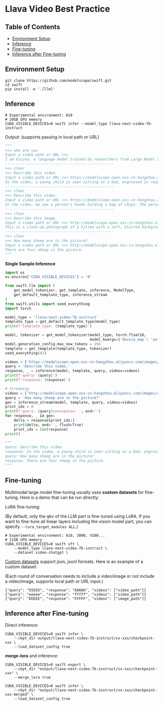 # Llava Video Best Practice

## Table of Contents
- [Environment Setup](#environment-setup)
- [Inference](#inference)
- [Fine-tuning](#fine-tuning)
- [Inference after Fine-tuning](#inference-after-fine-tuning)

## Environment Setup
```shell
git clone https://github.com/modelscope/swift.git
cd swift
pip install -e '.[llm]'
```

## Inference
```shell
# Experimental environment: A10
# 20GB GPU memory
CUDA_VISIBLE_DEVICES=0 swift infer --model_type llava-next-video-7b-instruct
```

Output: (supports passing in local path or URL)
```python
"""
<<< who are you
Input a video path or URL <<<
I am Vicuna, a language model trained by researchers from Large Model Systems Organization (LMSYS).
--------------------------------------------------
<<< clear
<<< Describe this video.
Input a video path or URL <<< https://modelscope-open.oss-cn-hangzhou.aliyuncs.com/images/baby.mp4
In the video, a young child is seen sitting on a bed, engrossed in reading a book. The child is wearing glasses and appears to be enjoying the book. The bed is covered with a white blanket, and there are some toys scattered around the room. The child's focus on the book suggests that they are deeply immersed in the story. The room appears to be a comfortable and cozy space, with the child's playful demeanor adding to the overall warmth of the scene.
--------------------------------------------------
<<< clear
<<< Describe this video.
Input a video path or URL <<< https://modelscope-open.oss-cn-hangzhou.aliyuncs.com/images/fire.mp4
In the video, we see a person's hands holding a bag of chips. The person is standing in front of a fire pit, which is surrounded by a wooden fence. The fire pit is filled with wood, and there is a small fire burning in it. The person is holding the bag of chips over the fire pit, and we can see the flames from the fire reflected on the bag. The person then opens the bag and throws the chips onto the fire, causing them to sizzle and pop as they land on the burning wood. The sound of the chips hitting the fire can be heard clearly in the video. Overall, the video captures a simple yet satisfying moment of someone enjoying a snack while surrounded by the warmth and light of a fire pit.
--------------------------------------------------
<<< clear
<<< Describe this image.
Input a video path or URL <<< http://modelscope-open.oss-cn-hangzhou.aliyuncs.com/images/cat.png
This is a close-up photograph of a kitten with a soft, blurred background. The kitten has a light brown coat with darker brown stripes and patches, typical of a calico pattern. Its eyes are wide open, and its nose is pink, which is common for young kittens. The kitten's whiskers are visible, and its ears are perked up, suggesting alertness. The image has a shallow depth of field, with the kitten in focus and the background out of focus, creating a bokeh effect.
--------------------------------------------------
<<< clear
<<< How many sheep are in the picture?
Input a video path or URL <<< http://modelscope-open.oss-cn-hangzhou.aliyuncs.com/images/animal.png
There are four sheep in the picture.
"""
```

**Single Sample Inference**

```python
import os
os.environ['CUDA_VISIBLE_DEVICES'] = '0'

from swift.llm import (
    get_model_tokenizer, get_template, inference, ModelType,
    get_default_template_type, inference_stream
)
from swift.utils import seed_everything
import torch

model_type = 'llava-next-video-7b-instruct'
template_type = get_default_template_type(model_type)
print(f'template_type: {template_type}')

model, tokenizer = get_model_tokenizer(model_type, torch.float16,
                                       model_kwargs={'device_map': 'auto'})
model.generation_config.max_new_tokens = 256
template = get_template(template_type, tokenizer)
seed_everything(42)

videos = ['https://modelscope-open.oss-cn-hangzhou.aliyuncs.com/images/baby.mp4']
query = 'Describe this video.'
response, _ = inference(model, template, query, videos=videos)
print(f'query: {query}')
print(f'response: {response}')

# Streaming
videos = ['http://modelscope-open.oss-cn-hangzhou.aliyuncs.com/images/animal.png']
query = 'How many sheep are in the picture?'
gen = inference_stream(model, template, query, videos=videos)
print_idx = 0
print(f'query: {query}\nresponse: ', end='')
for response, _ in gen:
    delta = response[print_idx:]
    print(delta, end='', flush=True)
    print_idx = len(response)
print()

"""
query: Describe this video.
response: In the video, a young child is seen sitting on a bed, engrossed in reading a book. The child is wearing a pair of glasses, which adds a touch of innocence to the scene. The child's focus is entirely on the book, indicating a sense of curiosity and interest in the content. The bed, covered with a white blanket, provides a cozy and comfortable setting for the child's reading session. The overall atmosphere of the video is one of tranquility and peacefulness, as the child enjoys a quiet moment of reading.
query: How many sheep are in the picture?
response: There are four sheep in the picture.
"""
```


## Fine-tuning
Multimodal large model fine-tuning usually uses **custom datasets** for fine-tuning. Here is a demo that can be run directly:

LoRA fine-tuning:

(By default, only the qkv of the LLM part is fine-tuned using LoRA. If you want to fine-tune all linear layers including the vision model part, you can specify `--lora_target_modules ALL`.)
```shell
# Experimental environment: A10, 3090, V100...
# 21GB GPU memory
CUDA_VISIBLE_DEVICES=0 swift sft \
    --model_type llava-next-video-7b-instruct \
    --dataset video-chatgpt \
```

[Custom datasets](../LLM/Customization.md#-Recommended-Command-line-arguments) support json, jsonl formats. Here is an example of a custom dataset:

(Each round of conversation needs to include a video/image or not include a video/image, supports local path or URL input.)

```jsonl
{"query": "55555", "response": "66666", "videos": ["video_path"]}
{"query": "eeeee", "response": "fffff", "videos": ["video_path"]}
{"query": "EEEEE", "response": "FFFFF", "videos": ["image_path"]}
```


## Inference after Fine-tuning
Direct inference:
```shell
CUDA_VISIBLE_DEVICES=0 swift infer \
    --ckpt_dir output/llava-next-video-7b-instruct/vx-xxx/checkpoint-xxx \
    --load_dataset_config true
```

**merge-lora** and inference:
```shell
CUDA_VISIBLE_DEVICES=0 swift export \
    --ckpt_dir "output/llava-next-video-7b-instruct/vx-xxx/checkpoint-xxx" \
    --merge_lora true

CUDA_VISIBLE_DEVICES=0 swift infer \
    --ckpt_dir "output/llava-next-video-7b-instruct/vx-xxx/checkpoint-xxx-merged" \
    --load_dataset_config true
```
